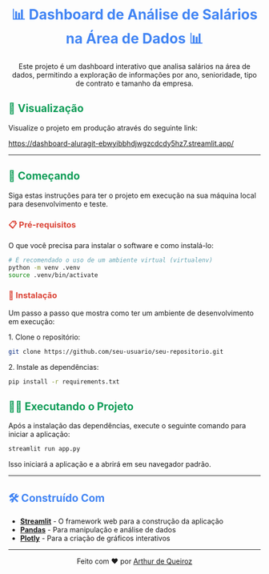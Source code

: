 <div align="center">
  <h1 style="color:#4285F4;">📊 Dashboard de Análise de Salários na Área de Dados 📊</h1>
</div>

<p align="center">
  Este projeto é um dashboard interativo que analisa salários na área de dados, permitindo a exploração de informações por ano, senioridade, tipo de contrato e tamanho da empresa.
</p>

<h2 style="color:#0F9D58;">👀 Visualização</h2>

<p>Visualize o projeto em produção através do seguinte link:</p>
<p><a href="https://dashboard-aluragit-ebwyibbhdjwgzcdcdy5hz7.streamlit.app/">https://dashboard-aluragit-ebwyibbhdjwgzcdcdy5hz7.streamlit.app/</a></p>

---

<h2 style="color:#0F9D58;">🚀 Começando</h2>

<p>Siga estas instruções para ter o projeto em execução na sua máquina local para desenvolvimento e teste.</p>

<h3 style="color:#DB4437;">📋 Pré-requisitos</h3>

<p>O que você precisa para instalar o software e como instalá-lo:</p>

```bash
# É recomendado o uso de um ambiente virtual (virtualenv)
python -m venv .venv
source .venv/bin/activate
```

<h3 style="color:#DB4437;">🔧 Instalação</h3>

<p>Um passo a passo que mostra como ter um ambiente de desenvolvimento em execução:</p>

<p>1. Clone o repositório:</p>

```bash
git clone https://github.com/seu-usuario/seu-repositorio.git
```

<p>2. Instale as dependências:</p>

```bash
pip install -r requirements.txt
```

<h2 style="color:#0F9D58;">🏃‍♀️ Executando o Projeto</h2>

<p>Após a instalação das dependências, execute o seguinte comando para iniciar a aplicação:</p>

```bash
streamlit run app.py
```

<p>Isso iniciará a aplicação e a abrirá em seu navegador padrão.</p>

---

<h2 style="color:#4285F4;">🛠️ Construído Com</h2>

*   [**Streamlit**](https://streamlit.io/) - O framework web para a construção da aplicação
*   [**Pandas**](https://pandas.pydata.org/) - Para manipulação e análise de dados
*   [**Plotly**](https://plotly.com/) - Para a criação de gráficos interativos

---

<p align="center">
  Feito com ❤️ por <a href="https://github.com/arthurdequeiroz2005">Arthur de Queiroz</a>
</p>
